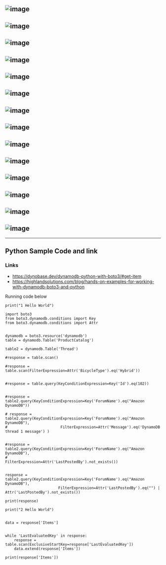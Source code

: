 
![image](https://user-images.githubusercontent.com/32443900/233867322-b99cacc2-45cf-4cda-afaa-1dd6ef662953.png)
--
![image](https://user-images.githubusercontent.com/32443900/233867351-fe538145-5540-4449-9f61-d6a3850a1ed8.png)
---
![image](https://user-images.githubusercontent.com/32443900/233867439-143e5181-c11f-4af7-ba60-ac7a93b2bf20.png)
---
![image](https://user-images.githubusercontent.com/32443900/233867463-54061371-847e-45a2-af73-f3e48a81df43.png)
---

![image](https://user-images.githubusercontent.com/32443900/233867483-99110ffd-5b23-4bc9-9212-32109bfb94f7.png)
---
![image](https://user-images.githubusercontent.com/32443900/233867516-1b18f67e-0d21-4229-8e74-b84d60c5b302.png)
---
![image](https://user-images.githubusercontent.com/32443900/233867537-db6f7a1e-ebf2-49c6-834a-d520e22c161d.png)
---
![image](https://user-images.githubusercontent.com/32443900/233867562-f5073689-8e86-4e80-9426-40819037d5e8.png)
---
![image](https://user-images.githubusercontent.com/32443900/233867600-abda6fa9-2fec-4d24-a539-c246f9f602e2.png)
---
![image](https://user-images.githubusercontent.com/32443900/233867629-696c522b-212e-4405-a18f-3520a9081c62.png)
---
![image](https://user-images.githubusercontent.com/32443900/233867668-3e692dd9-c1ad-4f72-8bad-64eb983dfc46.png)
---
![image](https://user-images.githubusercontent.com/32443900/233867702-4725629c-8ee5-4d6c-9545-54043e47a95d.png)
----
![image](https://user-images.githubusercontent.com/32443900/233867893-ba7b7e22-8952-4b11-befb-1eeedde4e2f5.png)
---
![image](https://user-images.githubusercontent.com/32443900/233867793-fe9ed43d-3edc-43c0-85e3-65e66a4dfeb9.png)
---














----
## Python Sample Code and link
### Links  
- https://dynobase.dev/dynamodb-python-with-boto3/#get-item
- https://highlandsolutions.com/blog/hands-on-examples-for-working-with-dynamodb-boto3-and-python

Running code below 

```
print("1 Hello World")

import boto3
from boto3.dynamodb.conditions import Key
from boto3.dynamodb.conditions import Attr


dynamodb = boto3.resource('dynamodb')
table = dynamodb.Table('ProductCatalog')

table2 = dynamodb.Table('Thread')

#response = table.scan()

#response = table.scan(FilterExpression=Attr('BicycleType').eq('Hybrid'))


#response = table.query(KeyConditionExpression=Key('Id').eq(102))


#response = table2.query(KeyConditionExpression=Key('ForumName').eq("Amazon DynamoDB"))

# response = table2.query(KeyConditionExpression=Key('ForumName').eq("Amazon DynamoDB"),
#                        FilterExpression=Attr('Message').eq('DynamoDB thread 1 message') )


#response = table2.query(KeyConditionExpression=Key('ForumName').eq("Amazon DynamoDB"),
#                        FilterExpression=Attr('LastPostedBy').not_exists())


response = table2.query(KeyConditionExpression=Key('ForumName').eq("Amazon DynamoDB"),
                        FilterExpression=Attr('LastPostedBy').eq("") | Attr('LastPostedBy').not_exists())
                        
print(response)

print("2 Hello World")


data = response['Items']


while 'LastEvaluatedKey' in response:
    response = table.scan(ExclusiveStartKey=response['LastEvaluatedKey'])
    data.extend(response['Items'])

print(response['Items'])

```

